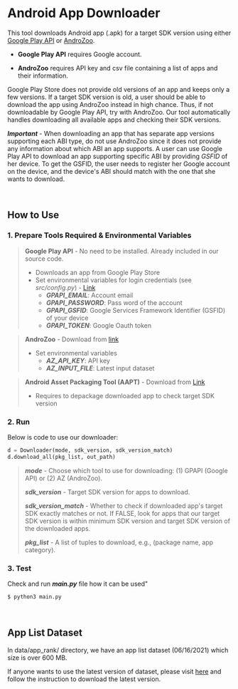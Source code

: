 # Android App Downloader
This tool downloads Android app (.apk) for a target SDK version using either [Google Play API](https://github.com/NoMore201/googleplay-api) or [AndroZoo](https://androzoo.uni.lu/).

- **Google Play API** requires Google account. 

- **AndroZoo** requires API key and csv file containing a list of apps and their information.

Google Play Store does not provide old versions of an app and keeps only a few versions. If a target SDK version is old, a user should be able to download the app using AndroZoo instead in high chance. Thus, if not downloadable by Google Play API, try with AndroZoo. Our tool automatically handles downloading all available apps and checking their SDK versions.

**_Important_** - When downloading an app that has separate app versions supporting each ABI type, do not use AndroZoo since it does not provide any information about which ABI an app supports. A user can use Google Play API to download an app supporting specific ABI by providing _GSFID_ of her device. To get the GSFID, the user needs to register her Google account on the device, and the device's ABI should match with the one that she wants to download. 

<br/>

## How to Use

### 1. Prepare Tools Required & Environmental Variables
> **Google Play API** - No need to be installed. Already included in our source code. 
>  - Downloads an app from Google Play Store
>  - Set environmental variables for login credentials (see _src/config.py_) - [Link](https://developers.google.com/android-publisher/authorization)
>    - **_GPAPI_EMAIL_**: Account email
>    - **_GPAPI_PASSWORD_**: Pass word of the account
>    - **_GPAPI_GSFID_**: Google Services Framework Identifier (GSFID) of your device
>    - **_GPAPI_TOKEN_**: Google Oauth token

> **AndroZoo** - Download from [link](https://androzoo.uni.lu/api_doc)
>  - Set environmental variables
>    - **_AZ_API_KEY_**: API key 
>    - **_AZ_INPUT_FILE_**: Latest input dataset

> **Android Asset Packaging Tool (AAPT)** - Download from [Link](https://androidaapt.com/)
>  - Requires to depackage downloaded app to check target SDK version


### 2. Run
Below is code to use our downloader:
```python
d = Downloader(mode, sdk_version, sdk_version_match)
d.download_all(pkg_list, out_path)
```
> **_mode_** - Choose which tool to use for downloading: (1) GPAPI (Google API) or (2) AZ (AndroZoo).
> 
> **_sdk_version_** - Target SDK version for apps to download.
> 
> **_sdk_version_match_** - Whether to check if downloaded app's target SDK exactly matches or not. 
> If FALSE, look for apps that our target SDK version is within minimum SDK version and target SDK 
> version of the downloaded apps.
>
> **_pkg_list_** - A list of tuples to download, e.g., (package name, app category). 


### 3. Test
Check and run **_main.py_** file how it can be used"
```sh
$ python3 main.py
```

<br/>

## App List Dataset

In data/app_rank/ directory, we have an app list dataset (06/16/2021) which size is over 600 MB. 

If anyone wants to use the latest version of dataset, please visit [here](https://github.com/gauthamp10/Google-Playstore-Dataset) and follow the instruction to download the latest version.

